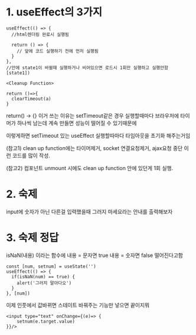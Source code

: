 # 1. useEffect의 3가지
```
useEffect(() => {
  //html렌더링 완료시 실행됨

  return () => {
    // 앞에 코드 실행하기 전에 먼저 실행됨
  }
}, 
//안에 state1이 바뀔때 실행하거나 비어있으면 로드시 1회만 실행하고 실행안함
[state1])
```





```
<Cleanup Function>

return ()=>{
  clearTimeout(a)
}
```

return() -> {} 이거 쓰는 이유는 setTimeout같은 경우 실행할때마다 브라우저에 타이머가 하나씩 남는데 계속 만들면 성능이 떨어질 수 있기때문에


이렇게하면 setTimeout 있는 useEffect 실행할따마다 타임아웃을 초기화 해주는거임


(참고1) clean up function에는 타이머제거, socket 연결요청제거, ajax요청 중단 이런 코드를 많이 작성.

(참고2) 컴포넌트 unmount 시에도 clean up function 안에 있던게 1회 실행.

# 2. 숙제
input에 숫자가 아닌 다른걸 입력했을때 그러지 마세요라는 안내를 출력해보자

# 3. 숙제 정답
isNaN(내용) 이라는 함수에
내용 = 문자면 true
내용 = 숫자면 false 떨어진다고함
```
const [num, setnum] = useState('')
useEffect(() => {
  if(isNaN(num) == true) {
    alert('그러지 말아다오')
  }
}, [num])
```

이제 인풋에서 값바뀌면 스테이트 바꿔주는 기능만 넣으면 끝이지뭐
```
<input type="text" onChange={(e)=> {
    setnum(e.target.value)
}}/>
```
